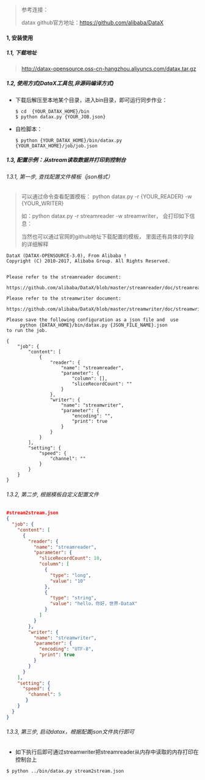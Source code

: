 > 参考连接：
>
> datax github官方地址：https://github.com/alibaba/DataX
>
> 

#### 1, 安装使用

##### 1.1, 下载地址

> http://datax-opensource.oss-cn-hangzhou.aliyuncs.com/datax.tar.gz



##### 1.2, 使用方式(DataX工具包,非源码编译方式)

* 下载后解压至本地某个目录，进入bin目录，即可运行同步作业：

  ```shell
  $ cd  {YOUR_DATAX_HOME}/bin
  $ python datax.py {YOUR_JOB.json}
  ```

  

* 自检脚本：    

  ```shell
  $ python {YOUR_DATAX_HOME}/bin/datax.py {YOUR_DATAX_HOME}/job/job.json
  ```

  

##### 1.3, 配置示例：从stream读取数据并打印到控制台

###### 1.3.1, 第一步, 查找配置文件模板（json格式）

> 可以通过命令查看配置模板： python datax.py -r {YOUR_READER} -w {YOUR_WRITER}
>
> 如：python datax.py -r streamreader -w streamwriter， 会打印如下信息：
>
> 当然也可以通过官网的github地址下载配置的模板， 里面还有具体的字段的详细解释

```shell
DataX (DATAX-OPENSOURCE-3.0), From Alibaba !
Copyright (C) 2010-2017, Alibaba Group. All Rights Reserved.


Please refer to the streamreader document:
     https://github.com/alibaba/DataX/blob/master/streamreader/doc/streamreader.md 

Please refer to the streamwriter document:
     https://github.com/alibaba/DataX/blob/master/streamwriter/doc/streamwriter.md 
 
Please save the following configuration as a json file and  use
     python {DATAX_HOME}/bin/datax.py {JSON_FILE_NAME}.json 
to run the job.

{
    "job": {
        "content": [
            {
                "reader": {
                    "name": "streamreader", 
                    "parameter": {
                        "column": [], 
                        "sliceRecordCount": ""
                    }
                }, 
                "writer": {
                    "name": "streamwriter", 
                    "parameter": {
                        "encoding": "", 
                        "print": true
                    }
                }
            }
        ], 
        "setting": {
            "speed": {
                "channel": ""
            }
        }
    }
}
```



###### 1.3.2, 第二步, 根据模板自定义配置文件

```json
#stream2stream.json
{
  "job": {
    "content": [
      {
        "reader": {
          "name": "streamreader",
          "parameter": {
            "sliceRecordCount": 10,
            "column": [
              {
                "type": "long",
                "value": "10"
              },
              {
                "type": "string",
                "value": "hello，你好，世界-DataX"
              }
            ]
          }
        },
        "writer": {
          "name": "streamwriter",
          "parameter": {
            "encoding": "UTF-8",
            "print": true
          }
        }
      }
    ],
    "setting": {
      "speed": {
        "channel": 5
       }
    }
  }
}
```

###### 1.3.3, 第三步, 启动datax，根据配置json文件执行即可

* 如下执行后即可通过streamwriter把streamreader从内存中读取的内存打印在控制台上

```shell
$ python ../bin/datax.py stream2stream.json
```




